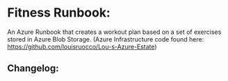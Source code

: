 # Fitness Runbook: 

An Azure Runbook that creates a workout plan based on a set of exercises stored in Azure Blob Storage. (Azure Infrastructure code found here: https://github.com/louisruocco/Lou-s-Azure-Estate)

## Changelog:
